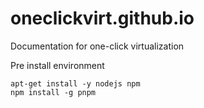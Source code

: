 # oneclickvirt.github.io

Documentation for one-click virtualization

Pre install environment

```
apt-get install -y nodejs npm
npm install -g pnpm
```
